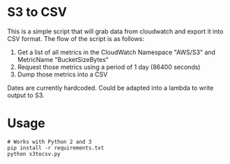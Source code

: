 # S3 to CSV

This is a simple script that will grab data from cloudwatch and export it into CSV format.  The flow of the script is as follows:

1.  Get a list of all metrics in the CloudWatch Namespace "AWS/S3" and MetricName "BucketSizeBytes"
2.  Request those metrics using a period of 1 day (86400 seconds)
3.  Dump those metrics into a CSV

Dates are currently hardcoded.  Could be adapted into a lambda to write output to S3.


# Usage

```
# Works with Python 2 and 3
pip install -r requirements.txt
python s3tocsv.py
```